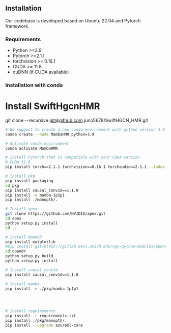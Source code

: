 ## Installation

Our codebase is developed based on Ubuntu 22.04 and Pytorch framework.

### Requirements

* Python >=3.9
* Pytorch >=2.1.1
* torchvision >= 0.16.1
* CUDA >= 11.8
* cuDNN (if CUDA available)

### Installation with conda

# Install SwiftHgcnHMR
git clone --recursive git@github.com:juno5678/SwiftHGCN_HMR.git

```bash
# We suggest to create a new conda environment with python version 3.9
conda create --name MambaHMR python=3.9

# Activate conda environment
conda activate MambaHMR

# Install Pytorch that is compatible with your CUDA version
# CUDA 11.8
pip install torch==2.1.1 torchvision==0.16.1 torchaudio==2.1.1 --index-url https://download.pytorch.org/whl/cu118

# Install pkg
pip install packaging
cd pkg
pip install causal_conv1d==1.1.0
pip install -e mamba-1p1p1
pip install ./manopth/.

# Install apex
git clone https://github.com/NVIDIA/apex.git
cd apex
python setup.py install 
cd ..

# Install OpenDR
pip install matplotlib
#pip install git+https://gitlab.eecs.umich.edu/ngv-python-modules/opendr.git
cd opendr
python setup.py build
python setup.py install

# Install causal_conv1d
pip install causal_conv1d==1.1.0

# Install mamba
pip install -e ./pkg/mamba-1p1p1




# Install requirements
pip install -r requirements.txt
pip install ./pkg/manopth/.
pip install --upgrade azureml-core


```
